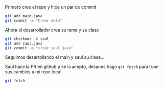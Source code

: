 Primero cree el repo y hice un par de commit
```bash
git add main.java
git commit -m "Crear main"
```
Ahora el desarrollador crea su rama y su clase
```bash
git checkout -b saul
git add saul.java
git commit -m "crear saul.java"
```
Seguimos desarrollando el main y saul su clase...

Saul hace la PR en github y se la acepto, despues hago `git fetch` para traer sus cambios a mi repo local
```bash
git fetch
```
